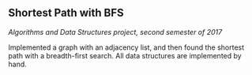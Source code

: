 ## Shortest Path with BFS
*Algorithms and Data Structures project, second semester of 2017*

Implemented a graph with an adjacency list, and then found the shortest path with a breadth-first search.
All data structures are implemented by hand.
